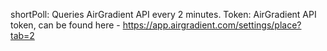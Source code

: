shortPoll: Queries AirGradient API every 2 minutes.
Token: AirGradient API token, can be found here - https://app.airgradient.com/settings/place?tab=2